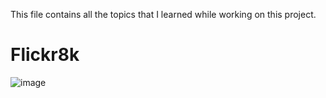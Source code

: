 This file contains all the topics that I learned while working on this project.

# Flickr8k

![image](https://user-images.githubusercontent.com/71775151/192083276-df0a8530-3966-49fd-ad5b-7e0dc19990ff.png)

